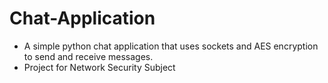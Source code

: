 # Chat-Application
* A simple python chat application that uses sockets and AES encryption to send and receive messages.
* Project for Network Security Subject
